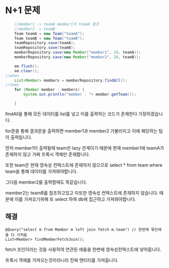 # N+1 문제



```java
    //member1 -> teamA member1이 teamA 참조
	//member2 -> teamB
    Team teamA = new Team("teamA");
    Team teamB = new Team("teamB");
    teamRepository.save(teamA);
    teamRepository.save(teamB);
    memberRepository.save(new Member("member1", 10, teamA));
    memberRepository.save(new Member("member2", 20, teamB));

	em.flush();
    em.clear();
//when
    List<Member> members = memberRepository.findAll();
//then
    for (Member member : members) {
        System.out.println("member : "+ member.getTeam());

    }
```

findAll을 통해 모든 데이터를 list를 넣고 이를 출력하는 코드가 존재한다 가정하겠습니다.

for문을 통해 결과문을 출력하면 member1과 member2 가불러지고 이에 해당하는 팀이 출력됩니다.

먼저 member1이 출력될때 team은 lazy 관계이기 때문에 현재 member1에 teamA가 존재하지 않고 가짜 프록시 객체만 존재합니다.

또한 team은 현재 영속성 컨텍스트에 존재하지 않으므로 select * from team where team을 통해 데이터를 가져와야합니다.

그다음 member2를 출력할때도 똑같습니다.

member2는 teamB를 참조하고있고 이또한 영속성 컨텍스트에 존재하지 않습니다. 때문에 이를 가져오기위해 또 select 하여 db에 접근하고 가져와야합니다.





## 해결

```
@Query("select m from Member m left join fetch m.team") // 한번에 묶인애들 다 가져옴
List<Member> findMemberFetchJoin();
```

fetch 조인이라는 것을 사용하여 연관된 애들을 한번에 영속성컨텍스트에 넣어줍니다.

프록시 객체를 가져오는것이라니라 진짜 엔티티를 가져옵니다.

